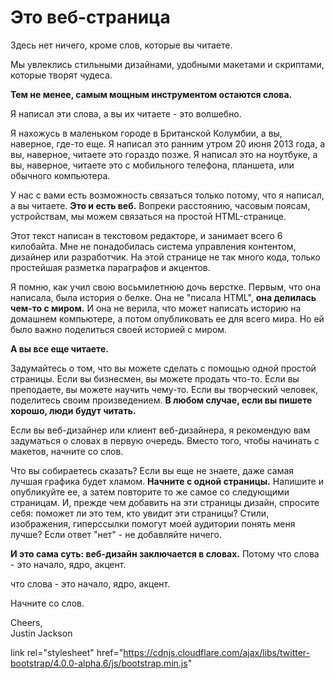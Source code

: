
# Это веб-страница

Здесь нет ничего, кроме слов, которые вы читаете.

Мы увлеклись стильными дизайнами, удобными макетами и скриптами, которые творят чудеса.

**Тем не менее, самым мощным инструментом остаются слова.**

Я написал эти слова, а вы их читаете - это волшебно.

Я нахожусь в маленьком городе в Британской Колумбии, а вы, наверное, где-то еще. Я написал это ранним утром 20 июня 2013 года, а вы, наверное, читаете это гораздо позже. Я написал это на ноутбуке, а вы, наверное, читаете это с мобильного телефона, планшета, или обычного компьютера.

У нас с вами есть возможность связаться только потому, что я написал, а вы читаете. **Это и есть веб.** Вопреки расстоянию, часовым поясам, устройствам, мы можем связаться на простой HTML-странице.

Этот текст написан в текстовом редакторе, и занимает всего 6 килобайта. Мне не понадобилась система управления контентом, дизайнер или разработчик. На этой странице не так много кода, только простейшая разметка параграфов и акцентов.

Я помню, как учил свою восьмилетнюю дочь верстке. Первым, что она написала, была история о белке. Она не "писала HTML", **она делилась чем-то с миром.** И она не верила, что может написать историю на домашнем компьютере, а потом опубликовать ее для всего мира. Но ей было важно поделиться своей историей с миром.

**А вы все еще читаете.**

Задумайтесь о том, что вы можете сделать с помощью одной простой страницы. Если вы бизнесмен, вы можете продать что-то. Если вы преподаете, вы можете научить чему-то. Если вы творческий человек, поделитесь своим произведением. **В любом случае, если вы пишете хорошо, люди будут читать.**

Если вы веб-дизайнер или клиент веб-дизайнера, я рекомендую вам задуматься о словах в первую очередь. Вместо того, чтобы начинать с макетов, начните со слов.

Что вы собираетесь сказать? Если вы еще не знаете, даже самая лучшая графика будет хламом. **Начните с одной страницы.** Напишите и опубликуйте ее, а затем повторите то же самое со следующими страницам. И, прежде чем добавить на эти страницы дизайн, спросите себя: поможет ли это тем, кто увидит эти страницы? Стили, изображения, гиперссылки помогут моей аудитории понять меня лучше? Если ответ "нет" - не добавляйте ничего.

**И это сама суть: веб-дизайн заключается в словах.** Потому что слова - это начало, ядро, акцент.

что слова - это начало, ядро, акцент.

Начните со слов.

Cheers,  
Justin Jackson


link rel="stylesheet" href="https://cdnjs.cloudflare.com/ajax/libs/twitter-bootstrap/4.0.0-alpha.6/js/bootstrap.min.js"
